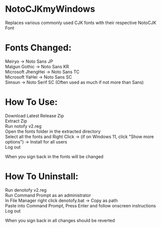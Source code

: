 # NotoCJKmyWindows
Replaces various commonly used CJK fonts with their respective NotoCJK Font

# Fonts Changed:  
Meiryo -> Noto Sans JP  
Malgun Gothic -> Noto Sans KR  
Microsoft JhengHei -> Noto Sans TC  
Microsoft YaHei -> Noto Sans SC  
Simsun -> Noto Serif SC (Often used as much if not more than Sans)  
  
# How To Use:  
Download Latest Release Zip  
Extract Zip  
Run notofy v2.reg  
Open the fonts folder in the extracted directory  
Select all the fonts and Right Click -> (if on Windows 11, click "Show more options") -> Install for all users  
Log out  
  
When you sign back in the fonts will be changed  
  
# How To Uninstall:  
Run denotofy v2.reg  
Run Command Prompt as an administrator  
In File Manager right click denotofy.bat -> Copy as path  
Paste into Command Prompt, Press Enter and follow onscreen instructions  
Log out 
  
When you sign back in all changes should be reverted  
